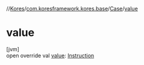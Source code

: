 //[Kores](../../../index.md)/[com.koresframework.kores.base](../index.md)/[Case](index.md)/[value](value.md)

# value

[jvm]\
open override val [value](value.md): [Instruction](../../com.koresframework.kores/-instruction/index.md)
